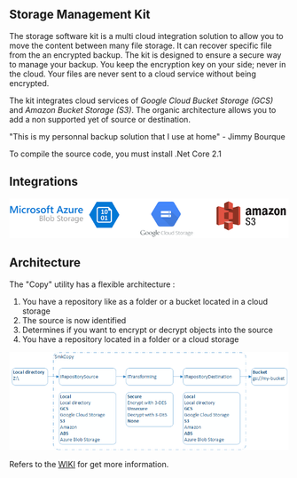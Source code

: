## Storage Management Kit

The storage software kit is a multi cloud integration solution to allow you to move the content between many file storage. It can recover specific file from the an encrypted backup. The kit is designed to ensure a secure way to manage your backup. You keep the encryption key on your side; never in the cloud. Your files are never sent to a cloud service without being encrypted.

The kit integrates cloud services of _Google Cloud Bucket Storage (GCS)_ and _Amazon Bucket Storage (S3)_. The organic architecture allows you to add a non supported yet of source or destination.

"This is my personnal backup solution that I use at home" - Jimmy Bourque

To compile the source code, you must install .Net Core 2.1

## Integrations

![GCP](https://github.com/jimmybourque/StorageManagementKit/blob/master/Doc/Images/CloudServicesLogo.png)

## Architecture

The "Copy" utility has a flexible architecture :

1. You have a repository like as a folder or a bucket located in a cloud storage
1. The source is now identified
1. Determines if you want to encrypt or decrypt objects into the source
1. You have a repository located in a folder or a cloud storage


![Flow local to GCS](https://github.com/jimmybourque/StorageManagementKit/blob/master/Doc/Images/SmkCopyOrganicArchitecture.png) 

Refers to the [WIKI](https://github.com/jimmybourque/StorageManagementKit/wiki) for get more information.
